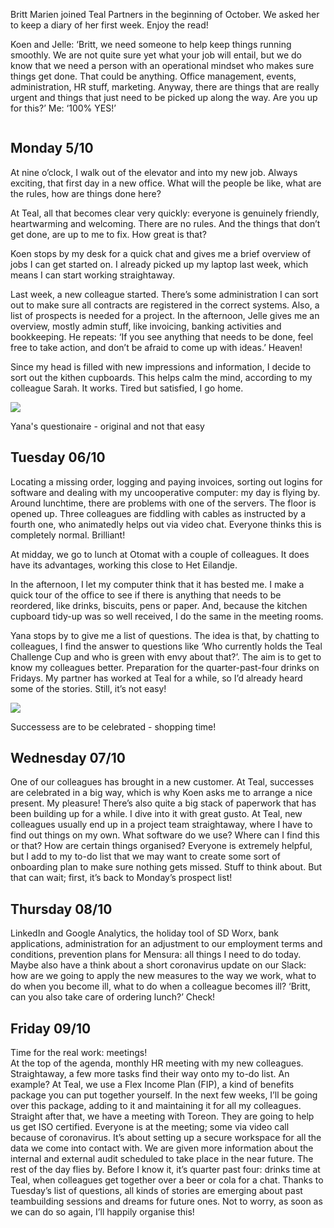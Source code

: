 <!-- title: Welcomed by a bunch of IT experts -->
<!-- author: Britt -->
<!-- date: 2020-11-16 -->
<!-- img: /assets/img/blogimages/bm.jpg -->

Britt Marien joined Teal Partners in the beginning of October. We asked her to keep a diary of her first week. Enjoy the read!

Koen and Jelle: ‘Britt, we need someone to help keep things running smoothly. We are not quite sure yet what your job will entail, but we do know that we need a person with an operational mindset who makes sure things get done. That could be anything. Office management, events, administration, HR stuff, marketing. Anyway, there are things that are really urgent and things that just need to be picked up along the way. Are you up for this?’
Me: ‘100% YES!’

<p class="page__image--wide">
        <img src="/assets/img/blogimages/bm.jpg" alt="">
</p>

## Monday 5/10

At nine o’clock, I walk out of the elevator and into my new job. Always exciting, that first day in a new office. What will the people be like, what are the rules, how are things done here? 

At Teal, all that becomes clear very quickly: everyone is genuinely friendly, heartwarming and welcoming. There are no rules. And the things that don’t get done, are up to me to fix. How great is that?

Koen stops by my desk for a quick chat and gives me a brief overview of jobs I can get started on. I already picked up my laptop last week, which means I can start working straightaway. 

Last week, a new colleague started. There’s some administration I can sort out to make sure all contracts are registered in the correct systems. Also, a list of prospects is needed for a project. In the afternoon, Jelle gives me an overview, mostly admin stuff, like invoicing, banking activities and bookkeeping. He repeats: ‘If you see anything that needs to be done, feel free to take action, and don’t be afraid to come up with ideas.’ Heaven!

Since my head is filled with new impressions and information, I decide to sort out the kithen cupboards. This helps calm the mind, according to my colleague Sarah. It works. Tired but satisfied, I go home.

<div class="blogpost__image-in-text image-in-text--left">
    <img src="/assets/img/blogimages/vragenlijst.png" class="image-in-text__img">
    <p class="image-in-text__caption">Yana's questionaire - original and not that easy</p>
</div> 

## Tuesday 06/10
Locating a missing order, logging and paying invoices, sorting out logins for software and dealing with my uncooperative computer: my day is flying by. Around lunchtime, there are problems with one of the servers. The floor is opened up. Three colleagues are fiddling with cables as instructed by a fourth one, who animatedly helps out via video chat. Everyone thinks this is completely normal. Brilliant!

At midday, we go to lunch at Otomat with a couple of colleagues. It does have its advantages, working this close to Het Eilandje.

In the afternoon, I let my computer think that it has bested me. I make a quick tour of the office to see if there is anything that needs to be reordered, like drinks, biscuits, pens or paper. And, because the kitchen cupboard tidy-up was so well received, I do the same in the meeting rooms. 

Yana stops by to give me a list of questions. The idea is that, by chatting to colleagues, I find the answer to questions like ‘Who currently holds the Teal Challenge Cup and who is green with envy about that?’. The aim is to get to know my colleagues better. Preparation for the quarter-past-four drinks on Fridays. My partner has worked at Teal for a while, so I’d already heard some of the stories. Still, it’s not easy!

<div class="blogpost__image-in-text image-in-text--right">
    <img src="/assets/img/blogimages/cadeau-elke.png" class="image-in-text__img">
    <p class="image-in-text__caption">Successess are to be celebrated - shopping time!</p>
</div> 

## Wednesday 07/10
One of our colleagues has brought in a new customer. At Teal, successes are celebrated in a big way, which is why Koen asks me to arrange a nice present. My pleasure! There’s also quite a big stack of paperwork that has been building up for a while. I dive into it with great gusto. 
At Teal, new colleagues usually end up in a project team straightaway, where I have to find out things on my own. What software do we use? Where can I find this or that? How are certain things organised? Everyone is extremely helpful, but I add to my to-do list that we may want to create some sort of onboarding plan to make sure nothing gets missed. Stuff to think about. But that can wait; first, it’s back to Monday’s prospect list!

## Thursday 08/10
LinkedIn and Google Analytics, the holiday tool of SD Worx, bank applications, administration for an adjustment to our employment terms and conditions, prevention plans for Mensura: all things I need to do today. Maybe also have a think about a short coronavirus update on our Slack: how are we going to apply the new measures to the way we work, what to do when you become ill, what to do when a colleague becomes ill? ‘Britt, can you also take care of ordering lunch?’ Check!

## Friday 09/10
Time for the real work: meetings!  
At the top of the agenda, monthly HR meeting with my new colleagues. Straightaway, a few more tasks find their way onto my to-do list. An example? At Teal, we use a Flex Income Plan (FIP), a kind of benefits package you can put together yourself. In the next few weeks, I’ll be going over this package, adding to it and maintaining it for all my colleagues. 
Straight after that, we have a meeting with Toreon. They are going to help us get ISO certified. Everyone is at the meeting; some via video call because of coronavirus. It’s about setting up a secure workspace for all the data we come into contact with. We are given more information about the internal and external audit scheduled to take place in the near future.
The rest of the day flies by. Before I know it, it’s quarter past four: drinks time at Teal, when colleagues get together over a beer or cola for a chat. Thanks to Tuesday’s list of questions, all kinds of stories are emerging about past teambuilding sessions and dreams for future ones. Not to worry, as soon as we can do so again, I’ll happily organise this!



